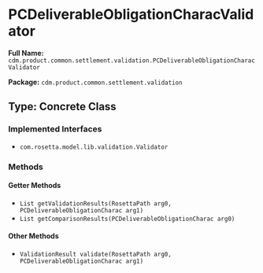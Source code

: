 # PCDeliverableObligationCharacValidator

**Full Name:** `cdm.product.common.settlement.validation.PCDeliverableObligationCharacValidator`

**Package:** `cdm.product.common.settlement.validation`

## Type: Concrete Class

### Implemented Interfaces

- `com.rosetta.model.lib.validation.Validator`

### Methods

#### Getter Methods

- `List getValidationResults(RosettaPath arg0, PCDeliverableObligationCharac arg1)`
- `List getComparisonResults(PCDeliverableObligationCharac arg0)`

#### Other Methods

- `ValidationResult validate(RosettaPath arg0, PCDeliverableObligationCharac arg1)`

